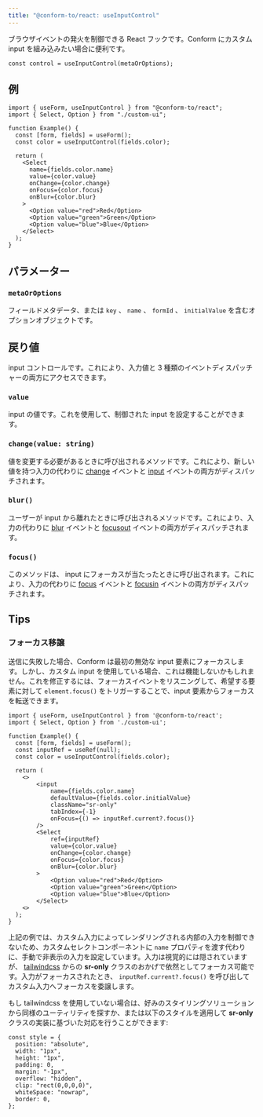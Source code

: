 ```yaml
---
title: "@conform-to/react: useInputControl"
---
```


ブラウザイベントの発火を制御できる React フックです。Conform にカスタム input を組み込みたい場合に便利です。

```tsx
const control = useInputControl(metaOrOptions);
```

## 例

```tsx
import { useForm, useInputControl } from "@conform-to/react";
import { Select, Option } from "./custom-ui";

function Example() {
  const [form, fields] = useForm();
  const color = useInputControl(fields.color);

  return (
    <Select
      name={fields.color.name}
      value={color.value}
      onChange={color.change}
      onFocus={color.focus}
      onBlur={color.blur}
    >
      <Option value="red">Red</Option>
      <Option value="green">Green</Option>
      <Option value="blue">Blue</Option>
    </Select>
  );
}
```

## パラメーター

### `metaOrOptions`

フィールドメタデータ、または `key` 、 `name` 、 `formId` 、 `initialValue` を含むオプションオブジェクトです。

## 戻り値

input コントロールです。これにより、入力値と 3 種類のイベントディスパッチャーの両方にアクセスできます。

### `value`

input の値です。これを使用して、制御された input を設定することができます。

### `change(value: string)`

値を変更する必要があるときに呼び出されるメソッドです。これにより、新しい値を持つ入力の代わりに [change](https://developer.mozilla.org/ja/docs/Web/API/HTMLElement/change_event) イベントと [input](https://developer.mozilla.org/ja/docs/Web/API/Element/input_event) イベントの両方がディスパッチされます。

### `blur()`

ユーザーが input から離れたときに呼び出されるメソッドです。これにより、入力の代わりに [blur](https://developer.mozilla.org/ja/docs/Web/API/Element/blur_event) イベントと [focusout](https://developer.mozilla.org/ja/docs/Web/API/Element/focusout_event) イベントの両方がディスパッチされます。

### `focus()`

このメソッドは、 input にフォーカスが当たったときに呼び出されます。これにより、入力の代わりに [focus](https://developer.mozilla.org/ja/docs/Web/API/HTMLElement/focus) イベントと [focusin](https://developer.mozilla.org/ja/docs/Web/API/Element/focusin_event) イベントの両方がディスパッチされます。

## Tips

### フォーカス移譲

送信に失敗した場合、Conform は最初の無効な input 要素にフォーカスします。しかし、カスタム input を使用している場合、これは機能しないかもしれません。これを修正するには、フォーカスイベントをリスニングして、希望する要素に対して `element.focus()` をトリガーすることで、input 要素からフォーカスを転送できます。

```tsx
import { useForm, useInputControl } from '@conform-to/react';
import { Select, Option } from './custom-ui';

function Example() {
  const [form, fields] = useForm();
  const inputRef = useRef(null);
  const color = useInputControl(fields.color);

  return (
    <>
        <input
            name={fields.color.name}
            defaultValue={fields.color.initialValue}
            className="sr-only"
            tabIndex={-1}
            onFocus={() => inputRef.current?.focus()}
        />
        <Select
            ref={inputRef}
            value={color.value}
            onChange={color.change}
            onFocus={color.focus}
            onBlur={color.blur}
        >
            <Option value="red">Red</Option>
            <Option value="green">Green</Option>
            <Option value="blue">Blue</Option>
        </Select>
    <>
  );
}
```

上記の例では、カスタム入力によってレンダリングされる内部の入力を制御できないため、カスタムセレクトコンポーネントに `name` プロパティを渡す代わりに、手動で非表示の入力を設定しています。入力は視覚的には隠されていますが、 [tailwindcss](https://tailwindcss.com/docs/screen-readers#screen-reader-only-elements) からの **sr-only** クラスのおかげで依然としてフォーカス可能です。入力がフォーカスされたとき、 `inputRef.current?.focus()` を呼び出してカスタム入力へフォーカスを委譲します。

もし tailwindcss を使用していない場合は、好みのスタイリングソリューションから同様のユーティリティを探すか、または以下のスタイルを適用して **sr-only** クラスの実装に基づいた対応を行うことができます:

```tsx
const style = {
  position: "absolute",
  width: "1px",
  height: "1px",
  padding: 0,
  margin: "-1px",
  overflow: "hidden",
  clip: "rect(0,0,0,0)",
  whiteSpace: "nowrap",
  border: 0,
};
```
